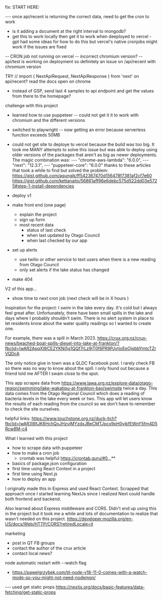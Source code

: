fix:
START HERE:

--- once api/recent is returning the correct data, need to get the cron to work
  - is it adding a document at the right interval to mongodb?
  - get this to work locally then get it to work when deeployed to vercel - gpt had some ideas for how to do this but vercel's native cronjobs might work if the issues are fixed



-- CRON job not running on vercel -- incorrect chromium version?
  -- api/test is working on deployment so definitely an issue on /api/recent with chromium version

TRY // import { NextApiRequest, NextApiResponse } from 'next' on api/recent?
read the docs open on chrome


- instead of GSP, send last 4 samples to api endpoint and get the values from there to the homepage?


challenge with this project
- learned how to use puppeteer -- could not get it it to work with chromium and the different versions
- switched to playwright -- now getting an error because serverless function exceeds 50MB
- could not get site to deploye to vercel because the build was too big. It took me MANY attempts to solve this issue but was able to deploy using older versions of the packages that aren't as big as newer deployments. The magic combination was:
--- "chrome-aws-lambda": "6.0.0",
--- "next": "12.3.1",
--- "puppeteer-core": "6.0.0"
thanks to these articles that took a while to find but solved the problem:
https://gist.github.com/agungjk/ff542367470d156478f7381af2cf7e60
https://gist.github.com/kettanaito/56861aff96e6debc575d522dd03e5725#step-1-install-dependencies



- deploy v1
- make front end (one page)
  - explain the project
  - sign up form
  - most recent data
    - status of last check
    - when last updated by Otago Council
    - when last checked by our app
- set up alerts
  - use twilio or other service to text users when there is a new reading from Otago Council
  - only set alerts if the lake status has changed
- make 404

V2 of this app...
- show time to next cron job (next check will be in X hours )

Inspiration for the project:
I swim in the lake every day. It's cold but I always feel great after. Unfortunately, there have been small spills in the lake and days where I probably shouldn't swim. There is no alert system in place to let residents know about the water quality readings so I wanted to create one.

For example, there was a spill in March 2023.
https://crux.org.nz/crux-news/beached-boat-spills-diesel-into-lake-at-frankton/?fbclid=IwAR2ApqXWCE2YKNi5g1QQf7rLz9jT0f6PR9PJytjoEeOjqbbYmtcTZrVQDcA

The only notice give in town was a QLDC Facebook post. I rarely check FB so there was no way to know about the spill. I only found out because a friend told me AFTER I swam close to the spot.

This app scrapes data from https://www.lawa.org.nz/explore-data/otago-region/swimming/lake-wakatipu-at-frankton-bay/swimsite twice a day. This data comes from the Otago Regional Council which does a reading of bacteria levels in the lake every week or two. This app will let users know the results of each reading from the council so we don't have to remember to check the site ourselves.




helpful links:
https://www.touchstone.org.nz/duck-itch?fbclid=IwAR3WtJK6HchQxJHzviMYzdxJBeCMTJpcx9pH0yjkfEWnY5fm4D5Rcw8M-c4

What I learned with this project
- how to scrape data with puppeteer
- how to make a cron job
  - crontab was helpful https://crontab.guru/#0_*_*_*_*
- basics of package.json configuration
- first time using React Context in a project
- first time using Next.js
- how to deploy an app

I originally made this in Express and used React Context. Scrapped that approach once I started learning NextJs since I realized Next could handle both frontend and backend.

Also learned about Express middleware and CORS. Didn't end up using this in the project but it took me a while and lots of documentation to realize that wasn't needed on this project.
  https://developer.mozilla.org/en-US/docs/Web/HTTP/CORS?retiredLocale=it

marketing
- post in QT FB groups
- contact the author of the crux article
- contact local news?



node automatic restart with --watch flag
- https://pawelgrzybek.com/til-node-v18-11-0-comes-with-a-watch-mode-so-you-might-not-need-nodemon/


--- used get static props
https://nextjs.org/docs/basic-features/data-fetching/get-static-props
